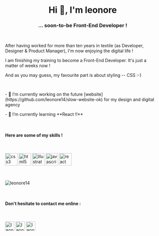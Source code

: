 <h1 align="center">Hi 👋, I'm leonore</h1>

<h3 align="center">... soon-to-be Front-End Developer !</h3>

<br>
<p>After having worked for more than ten years in textile (as Developer, Designer & Product Manager), I'm now enjoying the digital life !</p>
<p>I am finishing my training to become a Front-End Developer. It's just a matter of weeks now !</p>
<p> And as you may guess, my favourite part is about styling -- CSS :-)</p>

<br>
<p>
- 🔭 I’m currently working on the future [website](https://github.com/leonore14/slow-website-ok) for my design and digital agency
</p>
<p>
- 🌱 I’m currently learning **React !!**
</p>

<br>
<h4>Here are some of my skills !</h4>

<br>
<p align="left">
  <img src="https://devicons.github.io/devicon/devicon.git/icons/css3/css3-original-wordmark.svg" alt="css3" width="40" height="40"/>
  <img src="https://devicons.github.io/devicon/devicon.git/icons/html5/html5-original-wordmark.svg" alt="html5" width="40" height="40"/>
  <img src="https://www.vectorlogo.zone/logos/adobe_illustrator/adobe_illustrator-icon.svg" alt="illustrator" width="40" height="40"/>
  <img src="https://devicons.github.io/devicon/devicon.git/icons/javascript/javascript-original.svg" alt="javascript" width="40" height="40"/>
  <img src="https://devicons.github.io/devicon/devicon.git/icons/react/react-original-wordmark.svg" alt="react" width="40" height="40"/>
</p>

<br>
<p>
  <img align="center" src="https://github-readme-stats.vercel.app/api/top-langs/?username=leonore14&layout=compact&hide=html" alt="leonore14" />
</p>

<br>
<h4>Don't hesitate to contact me online :</h4>

<br>
<p align="left"> 
<a href="www.linkedin.com/in/leonore14" target="blank"><img align="center" src="https://cdn.jsdelivr.net/npm/simple-icons@3.0.1/icons/linkedin.svg" alt="leonore g." height="30" width="30" /></a>
<a href="https://fb.com/leonore14" target="blank"><img align="center" src="https://cdn.jsdelivr.net/npm/simple-icons@3.0.1/icons/facebook.svg" alt="leonore14" height="30" width="30" /></a>
<a href="https://instagram.com/leonore14" target="blank"><img align="center" src="https://cdn.jsdelivr.net/npm/simple-icons@3.0.1/icons/instagram.svg" alt="leonore14" height="30" width="30" /></a>
</p>
